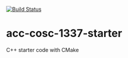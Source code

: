 [![Build Status](https://travis-ci.org/acc-cosc-1337-spring-2020/acc-cosc-1337-spring-2020-jonsanmigel1.svg?branch=master)](https://travis-ci.org/acc-cosc-1337-spring-2020/acc-cosc-1337-spring-2020-jonsanmigel1)

# acc-cosc-1337-starter
C++ starter code with CMake 
